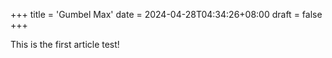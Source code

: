 +++
title = 'Gumbel Max'
date = 2024-04-28T04:34:26+08:00
draft = false
+++

This is the first article test!